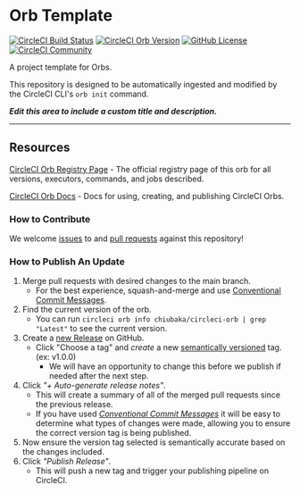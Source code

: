 # Orb Template


[![CircleCI Build Status](https://circleci.com/gh/chiubaka/circleci-orb.svg?style=shield "CircleCI Build Status")](https://circleci.com/gh/chiubaka/circleci-orb) [![CircleCI Orb Version](https://badges.circleci.com/orbs/chiubaka/circleci-orb.svg)](https://circleci.com/orbs/registry/orb/chiubaka/circleci-orb) [![GitHub License](https://img.shields.io/badge/license-MIT-lightgrey.svg)](https://raw.githubusercontent.com/chiubaka/circleci-orb/master/LICENSE) [![CircleCI Community](https://img.shields.io/badge/community-CircleCI%20Discuss-343434.svg)](https://discuss.circleci.com/c/ecosystem/orbs)



A project template for Orbs.

This repository is designed to be automatically ingested and modified by the CircleCI CLI's `orb init` command.

_**Edit this area to include a custom title and description.**_

---

## Resources

[CircleCI Orb Registry Page](https://circleci.com/orbs/registry/orb/chiubaka/circleci-orb) - The official registry page of this orb for all versions, executors, commands, and jobs described.

[CircleCI Orb Docs](https://circleci.com/docs/2.0/orb-intro/#section=configuration) - Docs for using, creating, and publishing CircleCI Orbs.

### How to Contribute

We welcome [issues](https://github.com/chiubaka/circleci-orb/issues) to and [pull requests](https://github.com/chiubaka/circleci-orb/pulls) against this repository!

### How to Publish An Update
1. Merge pull requests with desired changes to the main branch.
    - For the best experience, squash-and-merge and use [Conventional Commit Messages](https://conventionalcommits.org/).
2. Find the current version of the orb.
    - You can run `circleci orb info chiubaka/circleci-orb | grep "Latest"` to see the current version.
3. Create a [new Release](https://github.com/chiubaka/circleci-orb/releases/new) on GitHub.
    - Click "Choose a tag" and _create_ a new [semantically versioned](http://semver.org/) tag. (ex: v1.0.0)
      - We will have an opportunity to change this before we publish if needed after the next step.
4.  Click _"+ Auto-generate release notes"_.
    - This will create a summary of all of the merged pull requests since the previous release.
    - If you have used _[Conventional Commit Messages](https://conventionalcommits.org/)_ it will be easy to determine what types of changes were made, allowing you to ensure the correct version tag is being published.
5. Now ensure the version tag selected is semantically accurate based on the changes included.
6. Click _"Publish Release"_.
    - This will push a new tag and trigger your publishing pipeline on CircleCI.